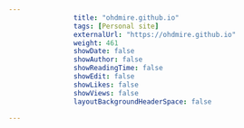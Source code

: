 ---
                title: "ohdmire.github.io"
                tags: [Personal site]
                externalUrl: "https://ohdmire.github.io"
                weight: 461
                showDate: false
                showAuthor: false
                showReadingTime: false
                showEdit: false
                showLikes: false
                showViews: false
                layoutBackgroundHeaderSpace: false
                ---
